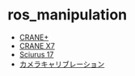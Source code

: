 # ros_manipulation

- [CRANE+](README_CRANE+.md)
- [CRANE X7](README_CRANE_X7.md)
- [Sciurus 17](README_SCURUS17.md)
- [カメラキャリブレーション](README_CAMERACALIB.md)
